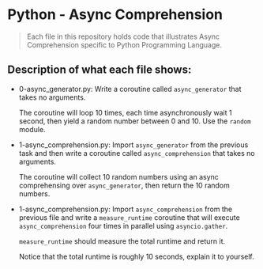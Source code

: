# Python - Async Comprehension
> Each file in this repository holds code that illustrates Async Comprehension
> specific to Python Programming Language.

## Description of what each file shows:
* 0-async_generator.py: Write a coroutine called `async_generator` that takes no arguments.

	The coroutine will loop 10 times, each time asynchronously wait 1 second, then yield a random number between 0 and 10. Use the `random` module.

* 1-async_comprehension.py: Import `async_generator` from the previous task and then write a coroutine called `async_comprehension` that takes no arguments.

	The coroutine will collect 10 random numbers using an async comprehensing over `async_generator`, then return the 10 random numbers.

* 1-async_comprehension.py: Import `async_comprehension` from the previous file and write a `measure_runtime` coroutine that will execute `async_comprehension` four times in parallel using `asyncio.gather`.

	`measure_runtime` should measure the total runtime and return it.

	Notice that the total runtime is roughly 10 seconds, explain it to yourself.
